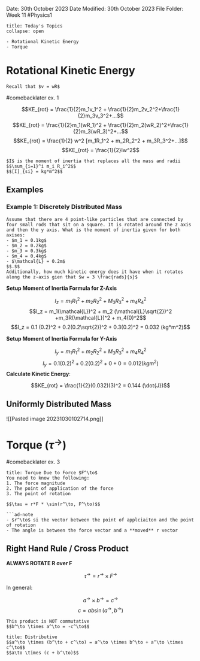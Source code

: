 Date: 30th October 2023
Date Modified: 30th October 2023
File Folder: Week 11
#Physics1

```ad-abstract
title: Today's Topics
collapse: open

- Rotational Kinetic Energy
- Torque

```

# Rotational Kinetic Energy

```ad-note
Recall that $v = wR$
```

#comebacklater ex. 1

$$KE_{rot} = \frac{1}{2}m_1v_1^2 + \frac{1}{2}m_2v_2^2+\frac{1}{2}m_3v_3^2+...$$
$$KE_{rot} = \frac{1}{2}m_1(wR_1)^2 + \frac{1}{2}m_2(wR_2)^2+\frac{1}{2}m_3(wR_3)^2+...$$
$$KE_{rot} = \frac{1}{2} w^2 [m_1R_1^2 + m_2R_2^2 + m_3R_3^2+...]$$
$$KE_{rot} = \frac{1}{2}Iw^2$$

```ad-important
$I$ is the moment of inertia that replaces all the mass and radii
$$\sum_{i=1}^i m_i R_i^2$$
$$[I]_{si} = kg*m^2$$
```

## Examples

### Example 1: Discretely Distributed Mass
```ad-question
Assume that there are 4 point-like particles that are connected by four small rods that sit on a square. It is rotated around the z axis and then the y axis. What is the moment of inertia given for both axises:
- $m_1 = 0.1kg$
- $m_2 = 0.2kg$
- $m_3 = 0.3kg$
- $m_4 = 0.4kg$
- $\mathcal{L} = 0.2m$
$$.$$
Additionally, how much kinetic energy does it have when it rotates along the z-axis gien that $w = 3 \frac{rads}{s}$
```

**Setup Moment of Inertia Formula for Z-Axis** 

$$I_z = m_1R_1^2 + m_2R_2^2 + M_3R_3^2+m_4R_4^2$$
$$I_z = m_1(\mathcal{L})^2 + m_2 (\mathcal{L}\sqrt{2})^2 +m_3R(\mathcal{L})^2 + m_4(0)^2$$
$$I_z = 0.1 (0.2)^2 + 0.2(0.2\sqrt{2})^2 + 0.3(0.2)^2 = 0.032 (kg*m^2)$$

**Setup Moment of Inertia Formula for Y-Axis**

$$I_y = m_1R_1^2 + m_2R_2^2 + M_3R_3^2+m_4R_4^2$$
$$I_y = 0.1(0.2)^2 + 0.2(0.2)^2 +0 + 0 = 0.012 (kg m^2)$$
**Calculate Kinetic Energy**:

$$KE_{rot} = \frac{1}{2}(0.032)(3)^2 = 0.144 (\dot{J})$$
## Uniformly Distributed Mass

![[Pasted image 20231030102714.png]]

# Torque ($\tau^\to$)

#comebacklater ex. 3

```ad-important
title: Torque Due to Force $F^\to$
You need to know the following:
1. The force magnitude
2. The point of application of the force
3. The point of rotation

$$\tau = r*F * \sin(r^\to, F^\to)$$

```ad-note
- $r^\to$ si the vector between the point of applciaiton and the point of rotation
- The angle is between the force vector and a **moved** r vector
```

## Right Hand Rule / Cross Product

**ALWAYS ROTATE R over F**

$$\tau^\to = r^\to \times F^\to $$

In general:

$$a^\to \times b^\to = c^\to$$
$$c = ab \sin(a^\to, b^\to)$$

```ad-warning
This product is NOT commutative
$$b^\to \times a^\to = -c^\to$$
```

```ad-note
title: Distributive
$$a^\to \times (b^\to + c^\to) = a^\to \times b^\to + a^\to \times c^\to$$
$$a\to \times (c + b^\to)$$
```